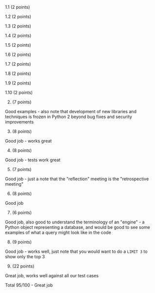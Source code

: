 1.1 (2 points)

1.2 (2 points)

1.3 (2 points)

1.4 (2 points)

1.5 (2 points)

1.6 (2 points)

1.7 (2 points)

1.8 (2 points)

1.9 (2 points)

1.10 (2 points)

2. (7 points)

Good examples - also note that development of new libraries and techniques is frozen in Python 2 beyond bug
fixes and security improvements

3. (8 points)

Good job - works great

4. (8 points)

Good job - tests work great

5. (7 points)

Good job - just a note that the "reflection" meeting is the "retrospective meeting"

6. (8 points)

Good job

7. (6 points)

Good job, also good to understand the terminology of an "engine" - a Python object representing a database, and would be good to see some examples of what a query might look like in the code

8. (9 points)

Good job - works well, just note that you would want to do a `LIMIT 3` to show only the top 3

9. (22 points)

Great job, works well against all our test cases

Total 95/100 - Great job
